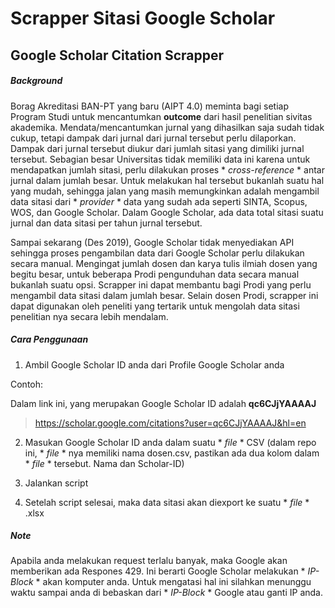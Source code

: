# Scrapper Sitasi Google Scholar
## Google Scholar Citation Scrapper

##### Background 

Borag Akreditasi BAN-PT yang baru (AIPT 4.0) meminta bagi setiap Program Studi untuk mencantumkan **outcome** dari hasil penelitian sivitas akademika. Mendata/mencantumkan jurnal yang dihasilkan saja sudah tidak cukup, tetapi dampak dari jurnal dari jurnal tersebut perlu dilaporkan. Dampak dari jurnal tersebut diukur dari jumlah sitasi yang dimiliki jurnal tersebut. Sebagian besar Universitas tidak memiliki data ini karena untuk mendapatkan jumlah sitasi, perlu dilakukan proses * *cross-reference* * antar jurnal dalam jumlah besar. Untuk melakukan hal tersebut bukanlah suatu hal yang mudah, sehingga jalan yang masih memungkinkan adalah mengambil data sitasi dari * *provider* * data yang sudah ada seperti SINTA, Scopus, WOS, dan Google Scholar. Dalam Google Scholar, ada data total sitasi suatu jurnal dan data sitasi per tahun jurnal tersebut.

Sampai sekarang (Des 2019), Google Scholar tidak menyediakan API sehingga proses pengambilan data dari Google Scholar perlu dilakukan secara manual. Mengingat jumlah dosen dan karya tulis ilmiah dosen yang begitu besar, untuk beberapa Prodi pengunduhan data secara manual bukanlah suatu opsi. Scrapper ini dapat membantu bagi Prodi yang perlu mengambil data sitasi dalam jumlah besar. Selain dosen Prodi, scrapper ini dapat digunakan oleh peneliti yang tertarik untuk mengolah data sitasi penelitian nya secara lebih mendalam.

##### Cara Penggunaan

1. Ambil Google Scholar ID anda dari Profile Google Scholar anda

Contoh:

Dalam link ini, yang merupakan Google Scholar ID adalah **qc6CJjYAAAAJ**
> https://scholar.google.com/citations?user=qc6CJjYAAAAJ&hl=en

2. Masukan Google Scholar ID anda dalam suatu * *file* * CSV (dalam repo ini, * *file* * nya memiliki nama dosen.csv, pastikan ada dua kolom dalam * *file* * tersebut. Nama dan Scholar-ID)

3. Jalankan script
4. Setelah script selesai, maka data sitasi akan diexport ke suatu * *file* * .xlsx

##### Note

Apabila anda melakukan request terlalu banyak, maka Google akan memberikan ada Respones 429. Ini berarti Google Scholar melakukan * *IP-Block* * akan komputer anda. Untuk mengatasi hal ini silahkan menunggu waktu sampai anda di bebaskan dari * *IP-Block* * Google atau ganti IP anda.
